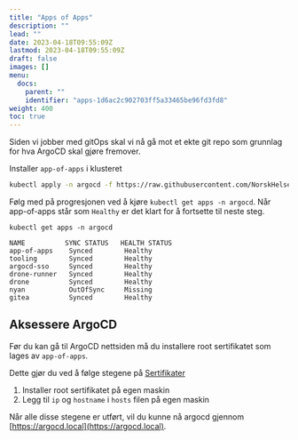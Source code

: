```yaml
---
title: "Apps of Apps"
description: ""
lead: ""
date: 2023-04-18T09:55:09Z
lastmod: 2023-04-18T09:55:09Z
draft: false
images: []
menu:
  docs:
    parent: ""
    identifier: "apps-1d6ac2c902703ff5a33465be96fd3fd8"
weight: 400
toc: true
---
```



Siden vi jobber med gitOps skal vi nå gå mot et ekte git repo som grunnlag for hva ArgoCD skal gjøre fremover.

Installer `app-of-apps` i klusteret
```bash
kubectl apply -n argocd -f https://raw.githubusercontent.com/NorskHelsenett/gitOps/main/cluster/app-of-apps.yml
```

Følg med på progresjonen ved å kjøre `kubectl get apps -n argocd`. Når app-of-apps står som `Healthy` er det klart for å fortsette til neste steg.
```shell
kubectl get apps -n argocd

NAME          SYNC STATUS   HEALTH STATUS
app-of-apps    Synced        Healthy
tooling        Synced        Healthy
argocd-sso     Synced        Healthy
drone-runner   Synced        Healthy
drone          Synced        Healthy
nyan           OutOfSync     Missing
gitea          Synced        Healthy
```


## Aksessere ArgoCD

Før du kan gå til ArgoCD nettsiden må du installere root sertifikatet som lages av `app-of-apps`.

Dette gjør du ved å følge stegene på [Sertifikater](../sertifikater)

1. Installer root sertifikatet på egen maskin
2. Legg til `ip` og `hostname` i `hosts` filen på egen maskin

Når alle disse stegene er utført, vil du kunne nå argocd gjennom [https://argocd.local](https://argocd.local).